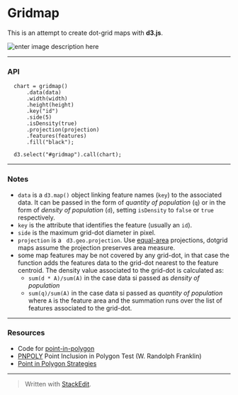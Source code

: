 Gridmap
=======

This is an attempt to create dot-grid maps with **d3.js**.

![enter image description here](https://lh3.googleusercontent.com/UU7MLms-Z3fMRoRdEhT7Y1Z4KSHqXE66gyzBwxLJYDI=s0 "gridmap")

--------------------

### API

```
  chart = gridmap()
      .data(data)
      .width(width)
      .height(height)
      .key("id")
      .side(5)
      .isDensity(true)
      .projection(projection)
      .features(features)
      .fill("black");
      
  d3.select("#gridmap").call(chart);
```

----------------------

### Notes
- `data` is a `d3.map()` object linking feature names (`key`) to the associated data. It can be passed in the form of *quantity of population* (`q`) or in the form of *density of population* (`d`), setting `isDensity` to `false` or `true` respectively.
-  `key` is the attribute that identifies the feature (usually an `id`).
-  `side` is the maximum grid-dot diameter in pixel.
-  `projection` is a ` d3.geo.projection`. Use [equal-area](http://en.wikipedia.org/wiki/Map_projection#Equal-area) projections, dotgrid maps assume the projection preserves area measure.
- some map features may be not covered by any grid-dot, in that case the function adds the features data to the grid-dot nearest to the feature centroid. The density value associated to the grid-dot is calculated as: 
    - `sum(d * A)/sum(A)` in the case data si passed as *density of population*
    - `sum(q)/sum(A)` in the case data si passed as *quantity of population*
where  `A` is the feature area and the summation runs over the list of features associated to the grid-dot.


-----------------------------

### Resources

- Code for [point-in-polygon](https://github.com/substack/point-in-polygon)
-  [PNPOLY](http://www.ecse.rpi.edu/Homepages/wrf/Research/Short_Notes/pnpoly.html) Point Inclusion in Polygon Test (W. Randolph Franklin)
- [Point in Polygon Strategies](http://erich.realtimerendering.com/ptinpoly/)

------

> Written with [StackEdit](https://stackedit.io/).